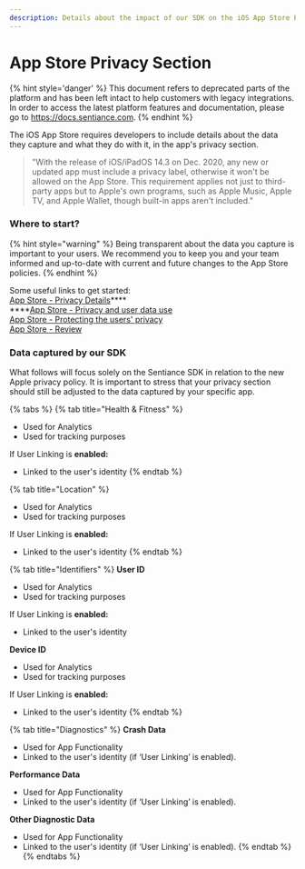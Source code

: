 ```yaml
---
description: Details about the impact of our SDK on the iOS App Store Privacy Section
---
```


# App Store Privacy Section

{% hint style='danger' %} This document refers to deprecated parts of the platform and has been left intact to help customers with legacy integrations. In order to access the latest platform features and documentation, please go to https://docs.sentiance.com. {% endhint %}

The iOS App Store requires developers to include details about the data they capture and what they do with it, in the app's privacy section.&#x20;

> "With the release of iOS/iPadOS 14.3 on Dec. 2020, any new or updated app must include a privacy label, otherwise it won't be allowed on the App Store. This requirement applies not just to third-party apps but to Apple's own programs, such as Apple Music, Apple TV, and Apple Wallet, though built-in apps aren't included."

### Where to start?

{% hint style="warning" %}
Being transparent about the data you capture is important to your users. We recommend you to keep you and your team informed and up-to-date with current and future changes to the App Store policies.
{% endhint %}

Some useful links to get started:\
[App Store - Privacy Details](https://developer.apple.com/app-store/app-privacy-details/)****\
****[App Store - Privacy and user data use](https://developer.apple.com/app-store/user-privacy-and-data-use/)\
[App Store - Protecting the users' privacy ](https://developer.apple.com/documentation/uikit/protecting\_the\_user\_s\_privacy)\
[App Store - Review](https://developer.apple.com/app-store/review/)

### Data captured by our SDK

What follows will focus solely on the Sentiance SDK in relation to the new Apple privacy policy. It is important to stress that your privacy section should still be adjusted to the data captured by your specific app.

{% tabs %}
{% tab title="Health & Fitness" %}
* Used for Analytics
* Used for tracking purposes

If User Linking is **enabled:**

* Linked to the user's identity
{% endtab %}

{% tab title="Location" %}
* Used for Analytics
* Used for tracking purposes

If User Linking is **enabled:**

* Linked to the user's identity
{% endtab %}

{% tab title="Identifiers" %}
**User ID**

* Used for Analytics
* Used for tracking purposes

If User Linking is **enabled:**

* Linked to the user's identity

**Device ID**

* Used for Analytics
* Used for tracking purposes

If User Linking is **enabled:**

* Linked to the user's identity
{% endtab %}

{% tab title="Diagnostics" %}
**Crash Data**

* Used for App Functionality
* Linked to the user's identity (if ‘User Linking’ is enabled).&#x20;

**Performance Data**

* Used for App Functionality
* Linked to the user's identity (if ‘User Linking’ is enabled).&#x20;

**Other Diagnostic Data**

* Used for App Functionality
* Linked to the user's identity (if ‘User Linking’ is enabled).
{% endtab %}
{% endtabs %}

